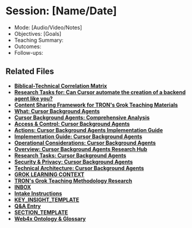 # Session: [Name/Date]
- Mode: [Audio/Video/Notes]
- Objectives: [Goals]
- Teaching Summary:
- Outcomes:
- Follow-ups:
## Related Files

- **[Biblical-Technical Correlation Matrix](../../research/biblical-technical-correlation.md)**
- **[Research Tasks for: Can Cursor automate the creation of a backend agent like you?](../../research/can-cursor-automate-the-creation/research-tasks.md)**
- **[Content Sharing Framework for TRON's Grok Teaching Materials](../../research/content-sharing-framework.md)**
- **[What: Cursor Background Agents](../../research/cursor-background-agents/1_what.md)**
- **[Cursor Background Agents: Comprehensive Analysis](../../research/cursor-background-agents/2_answer.md)**
- **[Access & Control: Cursor Background Agents](../../research/cursor-background-agents/access-control.md)**
- **[Actions: Cursor Background Agents Implementation Guide](../../research/cursor-background-agents/actions.md)**
- **[Implementation Guide: Cursor Background Agents](../../research/cursor-background-agents/implementation-guide.md)**
- **[Operational Considerations: Cursor Background Agents](../../research/cursor-background-agents/operational-considerations.md)**
- **[Overview: Cursor Background Agents Research Hub](../../research/cursor-background-agents/overview.md)**
- **[Research Tasks: Cursor Background Agents](../../research/cursor-background-agents/research-tasks.md)**
- **[Security & Privacy: Cursor Background Agents](../../research/cursor-background-agents/security-privacy.md)**
- **[Technical Architecture: Cursor Background Agents](../../research/cursor-background-agents/technical-architecture.md)**
- **[GROK LEARNING CONTEXT](../../research/grok-learning-context.md)**
- **[TRON's Grok Teaching Methodology Research](../../research/grok-teaching-research-analysis.md)**
- **[INBOX](../../research/grok-teaching/intake/INBOX.md)**
- **[Intake Instructions](../../research/grok-teaching/intake/INSTRUCTIONS.md)**
- **[KEY_INSIGHT_TEMPLATE](../../research/grok-teaching/intake/KEY_INSIGHT_TEMPLATE.md)**
- **[Q&A Entry](../../research/grok-teaching/intake/QNA_TEMPLATE.md)**
- **[SECTION_TEMPLATE](../../research/grok-teaching/intake/SECTION_TEMPLATE.md)**
- **[Web4x Ontology & Glossary  ](../../research/web4x-ontology.md)**
